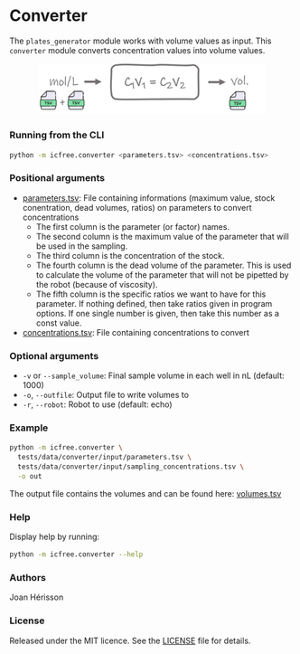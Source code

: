 
# Converter

The `plates_generator` module works with volume values as input. This `converter` module converts concentration values into volume values.

<!-- resize and center image -->
<p align="center">
<img src="/img/converter.png" width="400">
</p>

### Running from the CLI
~~~bash
python -m icfree.converter <parameters.tsv> <concentrations.tsv>
~~~

### Positional arguments
* [parameters.tsv](/tests/data/converter/input/parameters.tsv): File containing informations (maximum value, stock conentration, dead volumes, ratios) on parameters to convert concentrations
  * The first column is the parameter (or factor) names.
  * The second column is the maximum value of the parameter that will be used in the sampling.
  * The third column is the concentration of the stock.
  * The fourth column is the dead volume of the parameter. This is used to calculate the volume of the parameter that will not be pipetted by the robot (because of viscosity).
  * The fifth column is the specific ratios we want to have for this parameter. If nothing defined, then take ratios given in program options. If one single number is given, then take this number as a const value.
* [concentrations.tsv](/tests/data/converter/input/sampling_concentrations.tsv): File containing concentrations to convert


### Optional arguments
<ul>
<li><code>-v</code> or <code>--sample_volume</code>: Final sample volume in each well in nL (default: 1000)</li>
<li><code>-o</code>, <code>--outfile</code>: Output file to write volumes to</li>
<li><code>-r</code>, <code>--robot</code>: Robot to use (default: echo)</li>
</ul>

### Example
~~~bash
python -m icfree.converter \
  tests/data/converter/input/parameters.tsv \
  tests/data/converter/input/sampling_concentrations.tsv \
  -o out
~~~

The output file contains the volumes and can be found here: [volumes.tsv](/tests/data/converter/output/sampling_volumes.tsv)

### Help
Display help by running:
~~~bash
python -m icfree.converter --help
~~~

### Authors
Joan Hérisson

### License
Released under the MIT licence. See the [LICENSE](https://github.com/brsynth/icfree-ml/blob/main/LICENSE.md) file for details.
